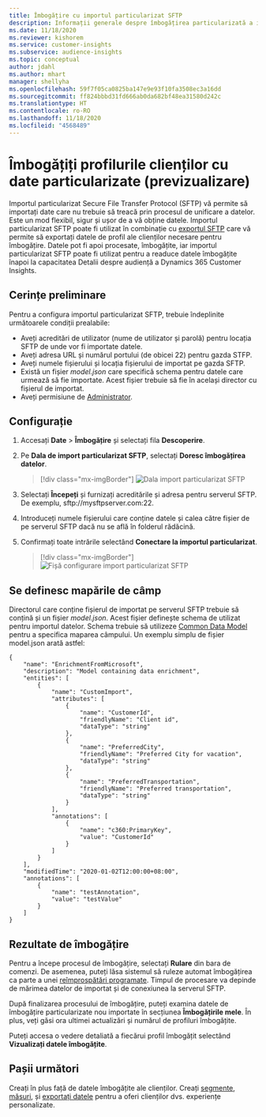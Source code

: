 ```yaml
---
title: Îmbogățire cu importul particularizat SFTP
description: Informații generale despre îmbogățirea particularizată a importului SFTP.
ms.date: 11/18/2020
ms.reviewer: kishorem
ms.service: customer-insights
ms.subservice: audience-insights
ms.topic: conceptual
author: jdahl
ms.author: mhart
manager: shellyha
ms.openlocfilehash: 59f7f05ca0825ba147e9e93f10fa3508ec3a16dd
ms.sourcegitcommit: ff824bbbd31fd666ab0da682bf48ea31580d242c
ms.translationtype: HT
ms.contentlocale: ro-RO
ms.lasthandoff: 11/18/2020
ms.locfileid: "4568489"
---
```

# <a name="enrich-customer-profiles-with-custom-data-preview"></a>Îmbogățiți profilurile clienților cu date particularizate (previzualizare)

Importul particularizat Secure File Transfer Protocol (SFTP) vă permite să importați date care nu trebuie să treacă prin procesul de unificare a datelor. Este un mod flexibil, sigur și ușor de a vă obține datele. Importul particularizat SFTP poate fi utilizat în combinație cu [exportul SFTP](export-sftp.md) care vă permite să exportați datele de profil ale clienților necesare pentru îmbogățire. Datele pot fi apoi procesate, îmbogățite, iar importul particularizat SFTP poate fi utilizat pentru a readuce datele îmbogățite înapoi la capacitatea Detalii despre audiență a Dynamics 365 Customer Insights.

## <a name="prerequisites"></a>Cerințe preliminare

Pentru a configura importul particularizat SFTP, trebuie îndeplinite următoarele condiții prealabile:

- Aveți acreditări de utilizator (nume de utilizator și parolă) pentru locația SFTP de unde vor fi importate datele.
- Aveți adresa URL și numărul portului (de obicei 22) pentru gazda STFP.
- Aveți numele fișierului și locația fișierului de importat pe gazda SFTP.
- Există un fișier *model.json* care specifică schema pentru datele care urmează să fie importate. Acest fișier trebuie să fie în același director cu fișierul de importat.
- Aveți permisiune de [Administrator](permissions.md#administrator).

## <a name="configuration"></a>Configurație

1. Accesați **Date** > **Îmbogățire** și selectați fila **Descoperire**.

1. Pe **Dala de import particularizat SFTP**, selectați **Doresc îmbogățirea datelor**.

   > [!div class="mx-imgBorder"]
   > ![Dala import particularizat SFTP](media/SFTP_Custom_Import_tile.png "Dala import particularizat SFTP")

1. Selectați **Începeți** și furnizați acreditările și adresa pentru serverul SFTP. De exemplu, sftp://mysftpserver.com:22.

1. Introduceți numele fișierului care conține datele și calea către fișier de pe serverul SFTP dacă nu se află în folderul rădăcină.

1. Confirmați toate intrările selectând **Conectare la importul particularizat**.

   > [!div class="mx-imgBorder"]
   > ![Fișă configurare import particularizat SFTP](media/SFTP_Custom_Import_Configuration_flyout.png "Fișă configurare import particularizat SFTP")

## <a name="defining-field-mappings"></a>Se definesc mapările de câmp 

Directorul care conține fișierul de importat pe serverul SFTP trebuie să conțină și un fișier *model.json*. Acest fișier definește schema de utilizat pentru importul datelor. Schema trebuie să utilizeze [Common Data Model](https://docs.microsoft.com/common-data-model/) pentru a specifica maparea câmpului. Un exemplu simplu de fișier model.json arată astfel:

```
{
    "name": "EnrichmentFromMicrosoft",
    "description": "Model containing data enrichment",
    "entities": [
        {
            "name": "CustomImport",
            "attributes": [
                {
                    "name": "CustomerId",
                    "friendlyName": "Client id",
                    "dataType": "string"
                },
                {
                    "name": "PreferredCity",
                    "friendlyName": "Preferred City for vacation",
                    "dataType": "string"
                },
                {
                    "name": "PreferredTransportation",
                    "friendlyName": "Preferred transportation",
                    "dataType": "string"
                }
            ],
            "annotations": [
                {
                    "name": "c360:PrimaryKey",
                    "value": "CustomerId"
                }
            ]
        }
    ],
    "modifiedTime": "2020-01-02T12:00:00+08:00",
    "annotations": [
        {
            "name": "testAnnotation",
            "value": "testValue"
        }
    ]
}
```

## <a name="enrichment-results"></a>Rezultate de îmbogățire

Pentru a începe procesul de îmbogățire, selectați **Rulare** din bara de comenzi. De asemenea, puteți lăsa sistemul să ruleze automat îmbogățirea ca parte a unei [reîmprospătări programate](system.md#schedule-tab). Timpul de procesare va depinde de mărimea datelor de importat și de conexiunea la serverul SFTP.

După finalizarea procesului de îmbogățire, puteți examina datele de îmbogățire particularizate nou importate în secțiunea **Îmbogățirile mele**. În plus, veți găsi ora ultimei actualizări și numărul de profiluri îmbogățite.

Puteți accesa o vedere detaliată a fiecărui profil îmbogățit selectând **Vizualizați datele îmbogățite**.

## <a name="next-steps"></a>Pașii următori

Creați în plus față de datele îmbogățite ale clienților. Creați [segmente](segments.md), [măsuri](measures.md), și [exportați datele](export-destinations.md) pentru a oferi clienților dvs. experiențe personalizate.


